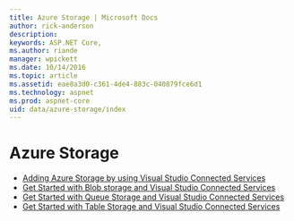 ```yaml
---
title: Azure Storage | Microsoft Docs
author: rick-anderson
description: 
keywords: ASP.NET Core,
ms.author: riande
manager: wpickett
ms.date: 10/14/2016
ms.topic: article
ms.assetid: eae8a3d0-c361-4de4-883c-040879fce6d1
ms.technology: aspnet
ms.prod: aspnet-core
uid: data/azure-storage/index
---
```

# Azure Storage

* [Adding Azure Storage by using Visual Studio Connected Services](https://azure.microsoft.com/documentation/articles/vs-azure-tools-connected-services-storage)
* [Get Started with Blob storage and Visual Studio Connected Services](https://azure.microsoft.com/documentation/articles/vs-storage-aspnet5-getting-started-blobs)
* [Get Started with Queue Storage and Visual Studio Connected Services](https://azure.microsoft.com/documentation/articles/vs-storage-aspnet5-getting-started-queues)
* [Get Started with Table Storage and Visual Studio Connected Services](https://azure.microsoft.com/documentation/articles/vs-storage-aspnet5-getting-started-tables)

